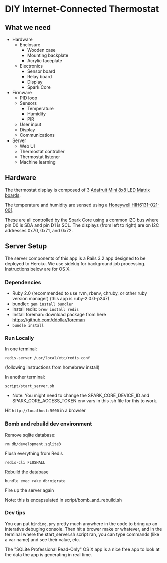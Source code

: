 DIY Internet-Connected Thermostat
=================================

## What we need

* Hardware
  * Enclosure
    * Wooden case
    * Mounting backplate
    * Acrylic faceplate
  * Electronics
    * Sensor board
    * Relay board
    * Display
    * Spark Core
* Firmware
  * PID loop
  * Sensors
    * Temperature
    * Humidity
    * PIR
  * User input
  * Display
  * Communications
* Server
  * Web UI
  * Thermostat controller
  * Thermostat listener
  * Machine learning

## Hardware

The thermostat display is composed of 3
[Adafruit Mini 8x8 LED Matrix boards](http://www.adafruit.com/products/870#Technical_Details).

The temperature and humidity are sensed using a
[Honeywell HIH6131-021-001](http://www.digikey.com/product-detail/en/HIH6131-021-001/480-3652-6-ND/2704706).

These are all controlled by the Spark Core using a
common I2C bus where pin D0 is SDA and pin D1 is SCL.
The displays (from left to right) are on I2C addresses
0x70, 0x71, and 0x72.

## Server Setup

The server components of this app is a Rails 3.2 app designed to be deployed to Heroku.
We use sidekiq for background job processing.
Instructions below are for OS X.

### Dependencies

* Ruby 2.0 (recommended to use rvm, rbenv, chruby, or other ruby version manager) (this app is ruby-2.0.0-p247)
* bundler: `gem install bundler`
* Install redis: `brew install redis`
* Install foreman: download package from here https://github.com/ddollar/foreman
* `bundle install`

### Run Locally

In one terminal:

    redis-server /usr/local/etc/redis.conf

(following instructions from homebrew install)

In another terminal:

    script/start_server.sh

* Note: You might need to change the SPARK_CORE_DEVICE_ID and SPARK_CORE_ACCESS_TOKEN env vars in this .sh file
  for this to work.

Hit `http://localhost:5000` in a browser


### Bomb and rebuild dev environment


Remove sqlite database:

    rm db/development.sqlite3

Flush everything from Redis

    redis-cli FLUSHALL

Rebuild the database

    bundle exec rake db:migrate

Fire up the server again

Note: this is encapsulated in script/bomb_and_rebuild.sh

### Dev tips

You can put `binding.pry` pretty much anywhere in the code to bring up an interative debuging console.
Then hit a brower make or whatever, and in the terminal where the start_server.sh script ran, you can type commands (like a var name) and see their value, etc.

The "SQLite Professional Read-Only" OS X app is a nice free app to look at the data the app is generating in real time.
